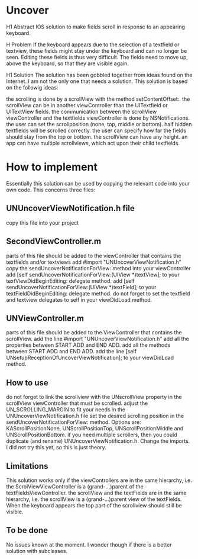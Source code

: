 Uncover
=======

H1 Abstract
IOS solution to make fields scroll in response to an appearing keyboard.

H Problem
If the keyboard appears due to the selection of a textfield or textview, these fields might stay under the keyboard and can no longer be seen. Editing these fields is thus very difficult. The fields need to move up, above the keyboard, so that they are visible again.

H1 Solution
The solution has been gobbled together from ideas found on the Internet. I am not the only one that needs a solution. This solution is based on the followig ideas:

the scrolling is done by a scrollView with the method setContentOffset:.
the scrollView can be in another viewController than the UITextfield or UITextView fields.
the communication between the scrollView viewController and the textfields viewController is done by NSNotifications.
the user can set the scrollposition (none, top, middle or bottom).
half hidden textfields will be scrolled correctly.
the user can specify how far the fields should stay from the top or bottom.
the scrollView can have any height.
an app can have multiple scrollviews, which act upon their child textfields.
# How to implement
Essentially this solution can be used by copying the relevant code into your own code. This concerns three files:

## UNUncoverViewNotification.h file
copy this file into your project
## SecondViewController.m
parts of this file should be added to the viewController that contains the textfields and/or textviews
add #import "UNUncoverViewNotification.h"
copy the sendUncoverNotificationForView: method into your viewController
add [self sendUncoverNotificationForView:(UIView *)textView]; to your textViewDidBeginEditing: delegate method.
add [self sendUncoverNotificationForView:(UIView *)textField]; to your textFieldDidBeginEditing: delegate method.
do not forget to set the textfield and textview delegates to self in your viewDidLoad method.
## UNViewController.m
parts of this file should be added to the ViewController that contains the scrollView.
add the line #import "UNUncoverViewNotification.h"
add all the properties between START ADD and END ADD.
add all the methods between START ADD and END ADD.
add the line [self UNsetupReceptionOfUncoverViewNotification]; to your viewDidLoad method.
## How to use
do not forget to link the scrollview with the UNscrollView property in the scrollView viewController that must be scrolled.
adjust the UN_SCROLLING_MARGIN to fit your needs in the UNUncoverViewNotification.h file
set the desired scrolling position in the sendUncoverNotificationForView: method. Options are: KAScrollPositionNone, UNScrollPositionTop, UNScrollPositionMiddle and UNScrollPositionBottom.
if you need multiple scrollers, then you could duplicate (and rename) UNUncoverViewNotification.h. Change the imports. I did not try this yet, so this is just theory.
## Limitations
This solution works only if the viewControllers are in the same hierarchy, i.e. the ScrolViewViewController is a (grand-...)parent of the textFieldsViewController.
the scrollView and the textFields are in the same hierarchy, i.e. the scrollView is a (grand-...)parent view of the textFields.
When the keyboard appears the top part of the scrollview should still be visible.
## To be done
No issues known at the moment.
I wonder though if there is a better solution with subclasses.
